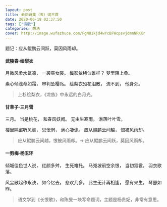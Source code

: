 ```yaml
---
layout: post
title: 云间诗集（五）词三首
date: 2020-06-18 02:37:50
tags: ["诗歌"]
categories: 想法
cover: http://image.wufazhuce.com/FgN81kjd4wYcBFWcpsvjdmnNRKKr
---
```


题记：应从鲲鹏云间跃，莫因风雨却。

#### 武陵春·绘梨衣

月微风柔水氲凉，
一袭巫女裳。
鬓影依稀似谁样？
梦里陌上桑。

素心倾浅命如霜，
审判坠樱殇。
绘梨衣殁花泪散，
流不到，
他身旁。

> 上杉绘梨衣，《龙族》中永远的白月光。

#### 甘草子·三月雪

三月。
当是桃花，
和春风妖阙。
无由生寒雨，
淋落叶叶雪。

楼里隔窗听风虐，
思怅惘，
满心凄谑。
应从鲲鹏云间越，
恨被风雨却。

> 应从鲲鹏云间越，恨被风雨却。-> 应从鲲鹏云间跃，莫因风雨却。

#### 一剪梅·杨玉环

倾城佳色世人说，
红颜多舛，
生死难托。
马嵬坡前空余恨，
当初霓裳，
羽衣歌落。

风尘散起作永诀，
如今忆去，
悲欢几多。
此生无计再相逢，
愿有来生，
琴瑟如昨。

> 语文学到《长恨歌》，和陈旻一块写命题词，主题是杨贵妃，非常有意思。
